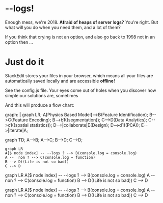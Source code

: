 
# --logs!

Enough mess, we're 2018. **Afraid of heaps of server logs?** You're right. But what will you do when you need them, and a lot of them?

If you think that crying is not an option, and also go back to 1998 not in an option then ...



# Just do it


StackEdit stores your files in your browser, which means all your files are automatically saved locally and are accessible **offline!**


See the config.js file. Your eyes come out of holes when you discover how simple our solutions are, sometimes


And this will produce a flow chart:

graph: |
    graph LR;
    A[Physics Based Model]-->B(Feature Identification);
    B-->C(Feature Encoding);
    B-->b1((segmentation));
    C-->D(Data Analytics);
    C-->c1((spatial statistics));
    D-->|collaborate|E{Design};
    D-->d1((PCA));
    E-->|iterate|A;

graph TD;
    A-->B;
    A-->C;
    B-->D;
    C-->D;

```mermaid
graph LR
A[$ node index] -- --logs ? --> B(console.log = console.log)
A --  non ? --> C(console.log = function)
B --> D((Life is not so bad))
C --> D
```

graph LR
    A[$ node index] -- --logs ? --> B(console.log = console.log)
    A --  non ? --> C(console.log = function)
    B --> D((Life is not so bad))
    C --> D

graph LR
A[$ node index] -- --logs ? --> B(console.log = console.log)
A --  non ? --> C(console.log = function)
B --> D((Life is not so bad))
C --> D
